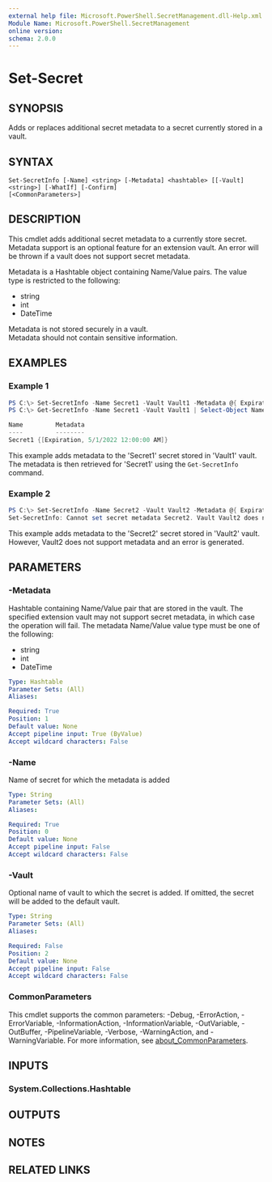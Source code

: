 ```yaml
---
external help file: Microsoft.PowerShell.SecretManagement.dll-Help.xml
Module Name: Microsoft.PowerShell.SecretManagement
online version:
schema: 2.0.0
---
```


# Set-Secret

## SYNOPSIS
Adds or replaces additional secret metadata to a secret currently stored in a vault.

## SYNTAX

```
Set-SecretInfo [-Name] <string> [-Metadata] <hashtable> [[-Vault] <string>] [-WhatIf] [-Confirm]
[<CommonParameters>]
```

## DESCRIPTION
This cmdlet adds additional secret metadata to a currently store secret.
Metadata support is an optional feature for an extension vault.
An error will be thrown if a vault does not support secret metadata.  

Metadata is a Hashtable object containing Name/Value pairs.
The value type is restricted to the following:

- string
- int
- DateTime

Metadata is not stored securely in a vault.  
Metadata should not contain sensitive information.  

## EXAMPLES

### Example 1
```powershell
PS C:\> Set-SecretInfo -Name Secret1 -Vault Vault1 -Metadata @{ Expiration = ([datetime]::new(2022, 5, 1)) }
PS C:\> Get-SecretInfo -Name Secret1 -Vault Vault1 | Select-Object Name,Metadata

Name         Metadata
----         --------
Secret1 {[Expiration, 5/1/2022 12:00:00 AM]}
```

This example adds metadata to the 'Secret1' secret stored in 'Vault1' vault.
The metadata is then retrieved for 'Secret1' using the `Get-SecretInfo` command.

### Example 2
```powershell
PS C:\> Set-SecretInfo -Name Secret2 -Vault Vault2 -Metadata @{ Expiration = ([datetime]::new(2022, 5, 1)) }
Set-SecretInfo: Cannot set secret metadata Secret2. Vault Vault2 does not support secret metadata.
```

This example adds metadata to the 'Secret2' secret stored in 'Vault2' vault.
However, Vault2 does not support metadata and an error is generated.

## PARAMETERS

### -Metadata
Hashtable containing Name/Value pair that are stored in the vault.
The specified extension vault may not support secret metadata, in which case the operation will fail.
The metadata Name/Value value type must be one of the following:  
- string
- int
- DateTime

```yaml
Type: Hashtable
Parameter Sets: (All)
Aliases:

Required: True
Position: 1
Default value: None
Accept pipeline input: True (ByValue)
Accept wildcard characters: False
```

### -Name
Name of secret for which the metadata is added

```yaml
Type: String
Parameter Sets: (All)
Aliases:

Required: True
Position: 0
Default value: None
Accept pipeline input: False
Accept wildcard characters: False
```

### -Vault
Optional name of vault to which the secret is added.
If omitted, the secret will be added to the default vault.

```yaml
Type: String
Parameter Sets: (All)
Aliases:

Required: False
Position: 2
Default value: None
Accept pipeline input: False
Accept wildcard characters: False
```

### CommonParameters
This cmdlet supports the common parameters: -Debug, -ErrorAction, -ErrorVariable, -InformationAction, -InformationVariable, -OutVariable, -OutBuffer, -PipelineVariable, -Verbose, -WarningAction, and -WarningVariable. For more information, see [about_CommonParameters](http://go.microsoft.com/fwlink/?LinkID=113216).

## INPUTS

### System.Collections.Hashtable

## OUTPUTS

## NOTES

## RELATED LINKS
